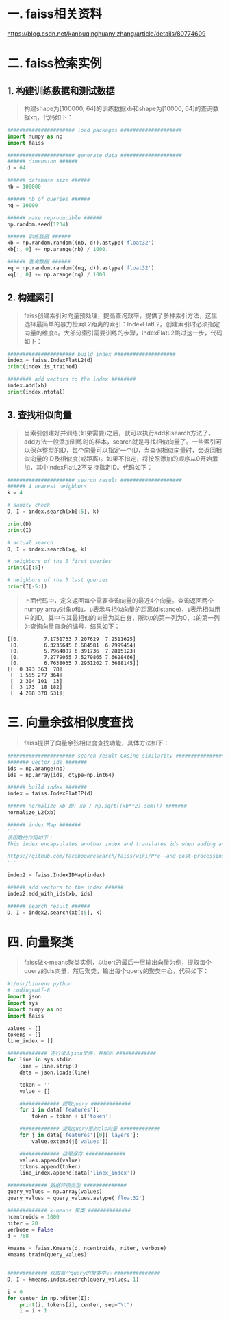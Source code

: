 # 一. faiss相关资料

https://blog.csdn.net/kanbuqinghuanyizhang/article/details/80774609


# 二. faiss检索实例

## 1. 构建训练数据和测试数据

> 构建shape为[100000, 64]的训练数据xb和shape为[10000, 64]的查询数据xq，代码如下：

```python
###################### load packages ####################
import numpy as np
import faiss

###################### generate data ####################
###### dimension ######
d = 64

###### database size ######
nb = 100000

###### nb of queries ######
nq = 10000

###### make reproducible ######
np.random.seed(1234)

###### 训练数据 ######
xb = np.random.random((nb, d)).astype('float32')
xb[:, 0] += np.arange(nb) / 1000.

###### 查询数据 ######
xq = np.random.random((nq, d)).astype('float32')
xq[:, 0] += np.arange(nq) / 1000.
```

## 2. 构建索引

> faiss创建索引对向量预处理，提高查询效率，提供了多种索引方法，这里选择最简单的暴力检索L2距离的索引：IndexFlatL2。创建索引时必须指定向量的维度d。大部分索引需要训练的步骤，IndexFlatL2跳过这一步，代码如下：

```python
###################### build index ####################
index = faiss.IndexFlatL2(d)
print(index.is_trained)

######## add vectors to the index ########
index.add(xb)
print(index.ntotal)
```

## 3. 查找相似向量

>当索引创建好并训练(如果需要)之后，就可以执行add和search方法了。add方法一般添加训练时的样本，search就是寻找相似向量了。一些索引可以保存整型的ID，每个向量可以指定一个ID，当查询相似向量时，会返回相似向量的ID及相似度(或距离)。如果不指定，将按照添加的顺序从0开始累加，其中IndexFlatL2不支持指定ID。代码如下：

```python
###################### search result ####################
###### 4 nearest neighbors
k = 4

# sanity check
D, I = index.search(xb[:5], k)

print(D)
print(I)

# actual search
D, I = index.search(xq, k)

# neighbors of the 5 first queries
print(I[:5])

# neighbors of the 5 last queries
print(I[-5:])
```

> 上面代码中，定义返回每个需要查询向量的最近4个向量。查询返回两个numpy array对象`D`和`I`。`D`表示与相似向量的距离(distance)，`I`表示相似用户的ID。其中与其最相似的向量为其自身，所以`D`的第一列为0，`I`的第一列为查询向量自身的编号，结果如下：

```
[[0.        7.1751733 7.207629  7.2511625]
 [0.        6.3235645 6.684581  6.7999454]
 [0.        5.7964087 6.391736  7.2815123]
 [0.        7.2779055 7.5279865 7.6628466]
 [0.        6.7638035 7.2951202 7.3688145]]
[[  0 393 363  78]
 [  1 555 277 364]
 [  2 304 101  13]
 [  3 173  18 182]
 [  4 288 370 531]]
```

# 三. 向量余弦相似度查找

> faiss提供了向量余弦相似度查找功能，具体方法如下：

```python
###################### search result Cosine similarity ####################
####### vector ids #######
ids = np.arange(nb)
ids = np.array(ids, dtype=np.int64)

###### build index #######
index = faiss.IndexFlatIP(d)

###### normalize xb 即: xb / np.sqrt((xb**2).sum()) #######
normalize_L2(xb)

###### index Map #######
'''
该函数的作用如下：
This index encapsulates another index and translates ids when adding and searching. It maintains a table with the mapping.

https://github.com/facebookresearch/faiss/wiki/Pre--and-post-processing
'''

index2 = faiss.IndexIDMap(index)

###### add vectors to the index ######
index2.add_with_ids(xb, ids)

###### search result ######
D, I = index2.search(xb[:5], k)
```


# 四. 向量聚类

> faiss做k-means聚类实例，以bert的最后一层输出向量为例，提取每个query的cls向量，然后聚类，输出每个query的聚类中心，代码如下：

```python
#!/usr/bin/env python
# coding=utf-8
import json
import sys
import numpy as np
import faiss

values = []
tokens = []
line_index = []

############# 逐行读入json文件，并解析 #############
for line in sys.stdin:
    line = line.strip()
    data = json.loads(line)

    token = ''
    value = []

    ############# 提取query #############
    for i in data['features']:
        token = token + i['token']

    ############# 提取query里的cls向量 #############
    for j in data['features'][0]['layers']:
        value.extend(j['values'])

    ############# 结果保存 #############
    values.append(value)
    tokens.append(token)
    line_index.append(data['linex_index'])

############# 数据转换类型 ##############
query_values = np.array(values)
query_values = query_values.astype('float32')

############# k-means 聚类 ##############
ncentroids = 1000
niter = 20
verbose = False
d = 768

kmeans = faiss.Kmeans(d, ncentroids, niter, verbose)
kmeans.train(query_values)


############# 获取每个query的聚类中心 ###############
D, I = kmeans.index.search(query_values, 1)

i = 0
for center in np.nditer(I):
    print(i, tokens[i], center, sep="\t")
    i = i + 1
```
